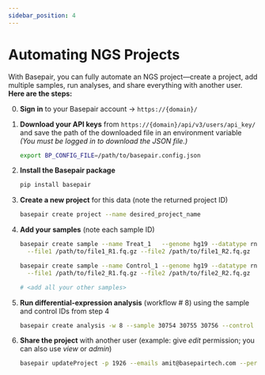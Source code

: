 ```yaml
---
sidebar_position: 4
---
```


# Automating NGS Projects

With Basepair, you can fully automate an NGS project—create a project, add multiple samples, run analyses, and share everything with another user. **Here are the steps:**

0. **Sign in** to your Basepair account → `https://{domain}/`

1. **Download your API keys** from `https://{domain}/api/v3/users/api_key/` and save the path of the downloaded file in an environment variable  
   *(You must be logged in to download the JSON file.)*

   ```bash
   export BP_CONFIG_FILE=/path/to/basepair.config.json
   ```

2. **Install the Basepair package**

   ```bash
   pip install basepair
   ```

3. **Create a new project** for this data (note the returned project ID)

   ```bash
   basepair create project --name desired_project_name
   ```

4. **Add your samples** (note each sample ID)

   ```bash
   basepair create sample --name Treat_1   --genome hg19 --datatype rna-seq \
     --file1 /path/to/file1_R1.fq.gz --file2 /path/to/file1_R2.fq.gz

   basepair create sample --name Control_1 --genome hg19 --datatype rna-seq \
     --file1 /path/to/file2_R1.fq.gz --file2 /path/to/file2_R2.fq.gz

   # <add all your other samples>
   ```

5. **Run differential-expression analysis** (workflow # 8) using the sample and control IDs from step 4

   ```bash
   basepair create analysis -w 8 --sample 30754 30755 30756 --control 30757 307587 30759
   ```

6. **Share the project** with another user (example: give *edit* permission; you can also use *view* or *admin*)

   ```bash
   basepair updateProject -p 1926 --emails amit@basepairtech.com --perm edit
   ```

